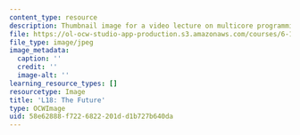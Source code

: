 ```yaml
---
content_type: resource
description: Thumbnail image for a video lecture on multicore programming.
file: https://ol-ocw-studio-app-production.s3.amazonaws.com/courses/6-189-multicore-programming-primer-january-iap-2007/58e62888f7226822201dd1b727b640da_l18.jpg
file_type: image/jpeg
image_metadata:
  caption: ''
  credit: ''
  image-alt: ''
learning_resource_types: []
resourcetype: Image
title: 'L18: The Future'
type: OCWImage
uid: 58e62888-f722-6822-201d-d1b727b640da
---
```

